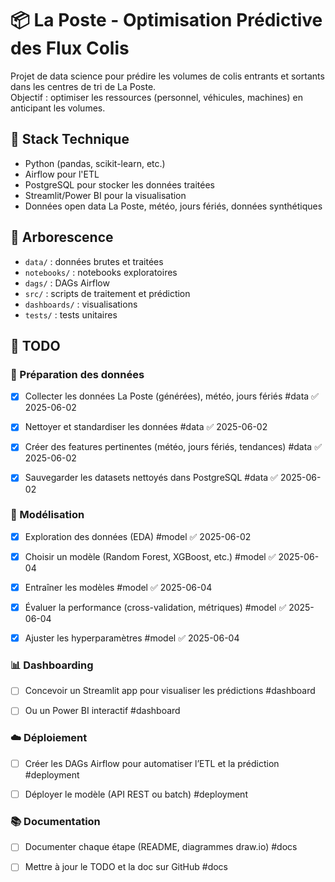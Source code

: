 # 📦 La Poste - Optimisation Prédictive des Flux Colis

Projet de data science pour prédire les volumes de colis entrants et sortants dans les centres de tri de La Poste.  
Objectif : optimiser les ressources (personnel, véhicules, machines) en anticipant les volumes.

## 🚀 Stack Technique
- Python (pandas, scikit-learn, etc.)
- Airflow pour l'ETL
- PostgreSQL pour stocker les données traitées
- Streamlit/Power BI pour la visualisation
- Données open data La Poste, météo, jours fériés, données synthétiques

## 📁 Arborescence
- `data/` : données brutes et traitées
- `notebooks/` : notebooks exploratoires
- `dags/` : DAGs Airflow
- `src/` : scripts de traitement et prédiction
- `dashboards/` : visualisations
- `tests/` : tests unitaires

## 📌 TODO
### 📁 Préparation des données

- [x] Collecter les données La Poste (générées), météo, jours fériés #data ✅ 2025-06-02
    
- [x] Nettoyer et standardiser les données #data ✅ 2025-06-02
    
- [x] Créer des features pertinentes (météo, jours fériés, tendances) #data ✅ 2025-06-02
    
- [x] Sauvegarder les datasets nettoyés dans PostgreSQL #data ✅ 2025-06-02
    

### 🤖 Modélisation

- [x] Exploration des données (EDA) #model ✅ 2025-06-02
    
- [x] Choisir un modèle (Random Forest, XGBoost, etc.) #model ✅ 2025-06-04
    
- [x] Entraîner les modèles #model ✅ 2025-06-04
    
- [x] Évaluer la performance (cross-validation, métriques) #model ✅ 2025-06-04
    
- [x] Ajuster les hyperparamètres #model ✅ 2025-06-04
    

### 📊 Dashboarding

- [ ] Concevoir un Streamlit app pour visualiser les prédictions #dashboard
    
- [ ] Ou un Power BI interactif #dashboard
    

### ☁️ Déploiement

- [ ] Créer les DAGs Airflow pour automatiser l’ETL et la prédiction #deployment
    
- [ ] Déployer le modèle (API REST ou batch) #deployment
    

### 📚 Documentation

- [ ] Documenter chaque étape (README, diagrammes draw.io) #docs
    
- [ ] Mettre à jour le TODO et la doc sur GitHub #docs
